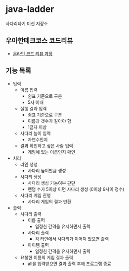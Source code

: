 # java-ladder
사다리타기 미션 저장소

## 우아한테크코스 코드리뷰
* [온라인 코드 리뷰 과정](https://github.com/woowacourse/woowacourse-docs/blob/master/maincourse/README.md)

## 기능 목록
* 입력
    * 이름 입력
        * 쉼표 기준으로 구분
        * 5자 이내
    * 실행 결과 입력
        * 쉼표 기준으로 구분
        * 이름과 갯수가 같아야 함
        * 1글자 이상
    * 사다리 높이 입력
        * 자연수인지
    * 결과 확인하고 싶은 사람 입력
        * 게임에 있는 이름인지 확인
* 처리
    * 라인 생성
        * 사다리 높이만큼 생성
    * 사다리 생성
        * 사다리 생성 가능여부 판단
        * 랜덤 수가 5이상 이면 사다리 생성 (0이상 9사이 정수)
    * 사다리 게임 진행
        * 사다리 게임의 결과 반환
* 출력
    * 사다리 출력
        * 이름 출력
            * 일정한 간격을 유지하면서 출력
        * 사다리 출력
            * 각 라인에서 사다리가 이어져 있으면 출력
        * 아이템 출력
            * 일정한 간격을 유지하면서 출력
    * 요청한 이름의 게임 결과 출력
        * all을 입력받으면 결과 출력 후에 프로그램 종료
        
    